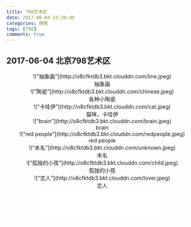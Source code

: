 ```yaml
---
title: 798艺术区
date: 2017-06-04 15:30:49
categories: 随笔
tags: [798]
comments: true
---
```


## 2017-06-04 北京798艺术区

<center>![“抽象画”](http://o8cfktdb3.bkt.clouddn.com/line.jpeg)</center>  
<center>抽象画</center>
<!--more-->
<center>![“陶瓷”](http://o8cfktdb3.bkt.clouddn.com/chinese.jpeg)</center>
<center>各种小陶瓷</center>

<center>![“卡哇伊”](http://o8cfktdb3.bkt.clouddn.com/cat.jpeg) </center>
<center>猫咪，卡哇伊</center>

<center>![“brain”](http://o8cfktdb3.bkt.clouddn.com/brain.jpeg) </center>
<center>brain</center>

<center>![“red people”](http://o8cfktdb3.bkt.clouddn.com/redpeople.jpeg)</center>
<center>red people</center>

<center>![“未名”](http://o8cfktdb3.bkt.clouddn.com/unknown.jpeg) </center>
<center>未名</center>

<center>![“孤独的小孩”](http://o8cfktdb3.bkt.clouddn.com/child.jpeg) </center> 
<center>孤独的小孩</center>

<center>![“恋人”](http://o8cfktdb3.bkt.clouddn.com/lover.jpeg) </center>
<center>恋人</center>

<center><iframe frameborder="no" border="0" marginwidth="0" marginheight="0" width=330 height=86 src="//music.163.com/outchain/player?type=2&id=28476557&auto=1&height=66"></iframe></center>
